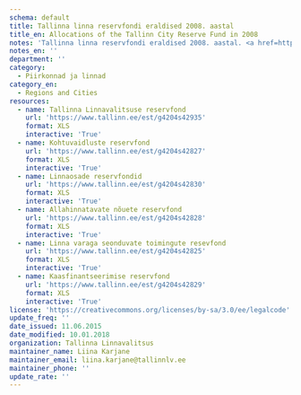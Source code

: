 ```yaml
---
schema: default
title: Tallinna linna reservfondi eraldised 2008. aastal
title_en: Allocations of the Tallinn City Reserve Fund in 2008
notes: 'Tallinna linna reservfondi eraldised 2008. aastal. <a href=http://www.tallinn.ee/eelarve>Tallinna eelarved</a>.'
notes_en: ''
department: ''
category:
  - Piirkonnad ja linnad
category_en:
  - Regions and Cities
resources:
  - name: Tallinna Linnavalitsuse reservfond
    url: 'https://www.tallinn.ee/est/g4204s42935'
    format: XLS
    interactive: 'True'
  - name: Kohtuvaidluste reservfond
    url: 'https://www.tallinn.ee/est/g4204s42827'
    format: XLS
    interactive: 'True'
  - name: Linnaosade reservfondid
    url: 'https://www.tallinn.ee/est/g4204s42830'
    format: XLS
    interactive: 'True'
  - name: Allahinnatavate nõuete reservfond
    url: 'https://www.tallinn.ee/est/g4204s42828'
    format: XLS
    interactive: 'True'
  - name: Linna varaga seonduvate toimingute resevfond
    url: 'https://www.tallinn.ee/est/g4204s42825'
    format: XLS
    interactive: 'True'
  - name: Kaasfinantseerimise reservfond
    url: 'https://www.tallinn.ee/est/g4204s42829'
    format: XLS
    interactive: 'True'
license: 'https://creativecommons.org/licenses/by-sa/3.0/ee/legalcode'
update_freq: ''
date_issued: 11.06.2015
date_modified: 10.01.2018
organization: Tallinna Linnavalitsus
maintainer_name: Liina Karjane
maintainer_email: liina.karjane@tallinnlv.ee
maintainer_phone: ''
update_rate: ''
---
```

